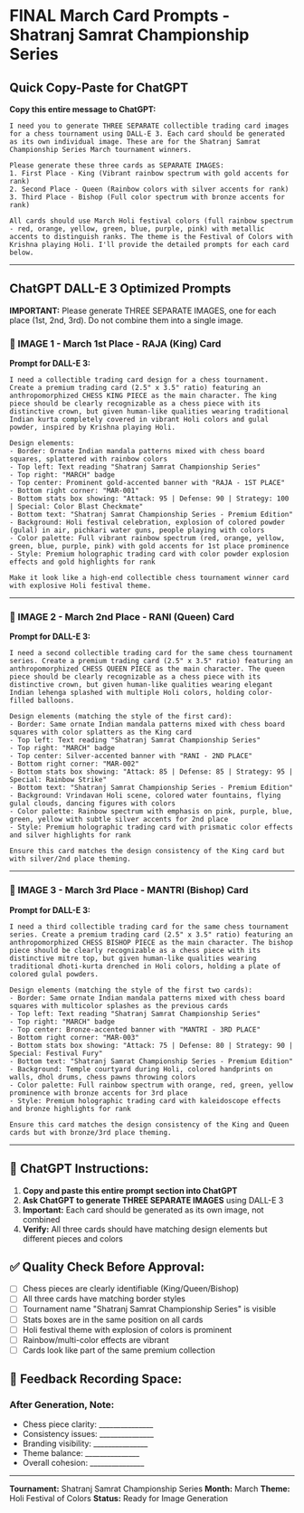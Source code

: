 # FINAL March Card Prompts - Shatranj Samrat Championship Series

## Quick Copy-Paste for ChatGPT

**Copy this entire message to ChatGPT:**

```
I need you to generate THREE SEPARATE collectible trading card images for a chess tournament using DALL-E 3. Each card should be generated as its own individual image. These are for the Shatranj Samrat Championship Series March tournament winners.

Please generate these three cards as SEPARATE IMAGES:
1. First Place - King (Vibrant rainbow spectrum with gold accents for rank)
2. Second Place - Queen (Rainbow colors with silver accents for rank)
3. Third Place - Bishop (Full color spectrum with bronze accents for rank)

All cards should use March Holi festival colors (full rainbow spectrum - red, orange, yellow, green, blue, purple, pink) with metallic accents to distinguish ranks. The theme is the Festival of Colors with Krishna playing Holi. I'll provide the detailed prompts for each card below.
```

---

## ChatGPT DALL-E 3 Optimized Prompts

**IMPORTANT:** Please generate THREE SEPARATE IMAGES, one for each place (1st, 2nd, 3rd). Do not combine them into a single image.

### 🥇 IMAGE 1 - March 1st Place - RAJA (King) Card

**Prompt for DALL-E 3:**
```
I need a collectible trading card design for a chess tournament. Create a premium trading card (2.5" x 3.5" ratio) featuring an anthropomorphized CHESS KING PIECE as the main character. The king piece should be clearly recognizable as a chess piece with its distinctive crown, but given human-like qualities wearing traditional Indian kurta completely covered in vibrant Holi colors and gulal powder, inspired by Krishna playing Holi.

Design elements:
- Border: Ornate Indian mandala patterns mixed with chess board squares, splattered with rainbow colors
- Top left: Text reading "Shatranj Samrat Championship Series"
- Top right: "MARCH" badge
- Top center: Prominent gold-accented banner with "RAJA - 1ST PLACE"
- Bottom right corner: "MAR-001"
- Bottom stats box showing: "Attack: 95 | Defense: 90 | Strategy: 100 | Special: Color Blast Checkmate"
- Bottom text: "Shatranj Samrat Championship Series - Premium Edition"
- Background: Holi festival celebration, explosion of colored powder (gulal) in air, pichkari water guns, people playing with colors
- Color palette: Full vibrant rainbow spectrum (red, orange, yellow, green, blue, purple, pink) with gold accents for 1st place prominence
- Style: Premium holographic trading card with color powder explosion effects and gold highlights for rank

Make it look like a high-end collectible chess tournament winner card with explosive Holi festival theme.
```

---

### 🥈 IMAGE 2 - March 2nd Place - RANI (Queen) Card

**Prompt for DALL-E 3:**
```
I need a second collectible trading card for the same chess tournament series. Create a premium trading card (2.5" x 3.5" ratio) featuring an anthropomorphized CHESS QUEEN PIECE as the main character. The queen piece should be clearly recognizable as a chess piece with its distinctive crown, but given human-like qualities wearing elegant Indian lehenga splashed with multiple Holi colors, holding color-filled balloons.

Design elements (matching the style of the first card):
- Border: Same ornate Indian mandala patterns mixed with chess board squares with color splatters as the King card
- Top left: Text reading "Shatranj Samrat Championship Series"
- Top right: "MARCH" badge
- Top center: Silver-accented banner with "RANI - 2ND PLACE"
- Bottom right corner: "MAR-002"
- Bottom stats box showing: "Attack: 85 | Defense: 85 | Strategy: 95 | Special: Rainbow Strike"
- Bottom text: "Shatranj Samrat Championship Series - Premium Edition"
- Background: Vrindavan Holi scene, colored water fountains, flying gulal clouds, dancing figures with colors
- Color palette: Rainbow spectrum with emphasis on pink, purple, blue, green, yellow with subtle silver accents for 2nd place
- Style: Premium holographic trading card with prismatic color effects and silver highlights for rank

Ensure this card matches the design consistency of the King card but with silver/2nd place theming.
```

---

### 🥉 IMAGE 3 - March 3rd Place - MANTRI (Bishop) Card

**Prompt for DALL-E 3:**
```
I need a third collectible trading card for the same chess tournament series. Create a premium trading card (2.5" x 3.5" ratio) featuring an anthropomorphized CHESS BISHOP PIECE as the main character. The bishop piece should be clearly recognizable as a chess piece with its distinctive mitre top, but given human-like qualities wearing traditional dhoti-kurta drenched in Holi colors, holding a plate of colored gulal powders.

Design elements (matching the style of the first two cards):
- Border: Same ornate Indian mandala patterns mixed with chess board squares with multicolor splashes as the previous cards
- Top left: Text reading "Shatranj Samrat Championship Series"
- Top right: "MARCH" badge
- Top center: Bronze-accented banner with "MANTRI - 3RD PLACE"
- Bottom right corner: "MAR-003"
- Bottom stats box showing: "Attack: 75 | Defense: 80 | Strategy: 90 | Special: Festival Fury"
- Bottom text: "Shatranj Samrat Championship Series - Premium Edition"
- Background: Temple courtyard during Holi, colored handprints on walls, dhol drums, chess pawns throwing colors
- Color palette: Full rainbow spectrum with orange, red, green, yellow prominence with bronze accents for 3rd place
- Style: Premium holographic trading card with kaleidoscope effects and bronze highlights for rank

Ensure this card matches the design consistency of the King and Queen cards but with bronze/3rd place theming.
```

---

## 🎨 ChatGPT Instructions:

1. **Copy and paste this entire prompt section into ChatGPT**
2. **Ask ChatGPT to generate THREE SEPARATE IMAGES** using DALL-E 3
3. **Important:** Each card should be generated as its own image, not combined
4. **Verify:** All three cards should have matching design elements but different pieces and colors

## ✅ Quality Check Before Approval:

- [ ] Chess pieces are clearly identifiable (King/Queen/Bishop)
- [ ] All three cards have matching border styles
- [ ] Tournament name "Shatranj Samrat Championship Series" is visible
- [ ] Stats boxes are in the same position on all cards
- [ ] Holi festival theme with explosion of colors is prominent
- [ ] Rainbow/multi-color effects are vibrant
- [ ] Cards look like part of the same premium collection

## 📝 Feedback Recording Space:

### After Generation, Note:
- Chess piece clarity: _______________
- Consistency issues: _______________
- Branding visibility: _______________
- Theme balance: _______________
- Overall cohesion: _______________

---

**Tournament:** Shatranj Samrat Championship Series
**Month:** March
**Theme:** Holi Festival of Colors
**Status:** Ready for Image Generation